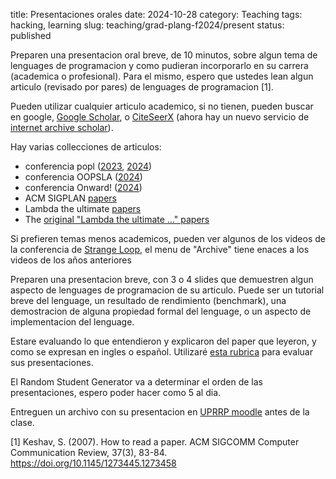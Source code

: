 title: Presentaciones orales
date: 2024-10-28
category: Teaching
tags: hacking, learning
slug: teaching/grad-plang-f2024/present
status: published

Preparen una presentacion oral breve, de 10
minutos, sobre algun tema de lenguages de programacion y como pudieran incorporarlo en su carrera (academica o profesional). Para el mismo, espero
que ustedes lean algun articulo (revisado por pares) de lenguages de programacion [1].

Pueden utilizar cualquier articulo academico, si no tienen, pueden buscar en
google, [Google Scholar](https://scholar.google.com/), o [CiteSeerX](https://citeseerx.ist.psu.edu/) (ahora hay un nuevo servicio de [internet archive scholar](https://scholar.archive.org/)).

Hay varias collecciones de articulos:

- conferencia popl ([2023](https://popl23.sigplan.org/track/POPL-2023-popl-research-papers#event-overview), [2024](https://popl24.sigplan.org/track/POPL-2024-popl-research-papers#event-overview))
- conferencia OOPSLA ([2024](https://2024.splashcon.org/track/splash-2024-OOPSLA))
- conferencia Onward! ([2024](https://2024.splashcon.org/track/splash-2024-Onward-papers))
- ACM SIGPLAN [papers](https://www.sigplan.org/Highlights/Papers/)
- Lambda the ultimate [papers](http://lambda-the-ultimate.org/papers)
- The [original "Lambda the ultimate ..." papers](https://research.scheme.org/lambda-papers/)

Si prefieren temas menos academicos, pueden ver algunos de los videos de la conferencia de [Strange Loop](https://www.thestrangeloop.com/), el menu de "Archive" tiene enaces a los videos de los años anteriores

Preparen una presentacion breve, con 3 o 4 slides que demuestren algun aspecto
de lenguages de programacion de su articulo. Puede ser un tutorial breve del
lenguage, un resultado de rendimiento (benchmark), una demostracion de alguna
propiedad formal del lenguage, o un aspecto de implementacion del lenguage.

Estare evaluando lo que entendieron y explicaron del paper que leyeron, y como
se expresan en ingles o español. Utilizaré [esta
rubrica]({attach}RubricaPresentacionOral-HLL.pdf) para evaluar sus
presentaciones.

El Random Student Generator va a determinar el orden de las presentaciones,
espero poder hacer como 5 al dia.

Entreguen un archivo con su presentacion en [UPRRP
moodle](https://online.uprrp.edu/) antes de la clase.

[1] Keshav, S. (2007). How to read a paper. ACM SIGCOMM Computer Communication Review, 37(3), 83-84. <https://doi.org/10.1145/1273445.1273458>
